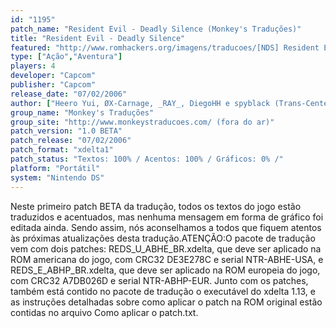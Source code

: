 ```yaml
---
id: "1195"
patch_name: "Resident Evil - Deadly Silence (Monkey's Traduções)"
title: "Resident Evil - Deadly Silence"
featured: "http://www.romhackers.org/imagens/traducoes/[NDS] Resident Evil - Deadly Silence - Monkey's Traduções - 1.jpg"
type: ["Ação","Aventura"]
players: 4
developer: "Capcom"
publisher: "Capcom"
release_date: "07/02/2006"
author: ["Heero Yui, ØX-Carnage, _RAY_, DiegoHH e spyblack (Trans-Center)."]
group_name: "Monkey's Traduções"
group_site: "http://www.monkeystraducoes.com/ (fora do ar)"
patch_version: "1.0 BETA"
patch_release: "07/02/2006"
patch_format: "xdelta1"
patch_status: "Textos: 100% / Acentos: 100% / Gráficos: 0% /"
platform: "Portátil"
system: "Nintendo DS"
---
```


Neste primeiro patch BETA da tradução, todos os textos do jogo estão traduzidos e acentuados, mas nenhuma mensagem em forma de gráfico foi editada ainda. Sendo assim, nós aconselhamos a todos que fiquem atentos às próximas atualizações desta tradução.ATENÇÃO:O pacote de tradução vem com dois patches: REDS_U_ABHE_BR.xdelta, que deve ser aplicado na ROM americana do jogo, com CRC32 DE3E278C e serial NTR-ABHE-USA, e REDS_E_ABHP_BR.xdelta, que deve ser aplicado na ROM europeia do jogo, com CRC32 A7DB026D e serial NTR-ABHP-EUR. Junto com os patches, também está contido no pacote de tradução o executável do xdelta 1.13, e as instruções detalhadas sobre como aplicar o patch na ROM original estão contidas no arquivo Como aplicar o patch.txt.